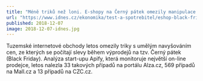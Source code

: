 ```yaml
---
title: "Méně triků než loni. E-shopy na Černý pátek omezily manipulace s cenami"
url: "https://www.idnes.cz/ekonomika/test-a-spotrebitel/eshop-black-friday-ceny-manipulace-podvody.A181207_154406_test_rts"
published: 2018-12-07
image: 2018-12-07-idnes.jpg
---
```


Tuzemské internetové obchody letos omezily triky s&nbsp;umělým navyšováním cen, ze kterých se počítají slevy během výprodejů na tzv. Černý pátek (Black Friday). Analýza start-upu Apify, která monitoruje největší on-line prodejce, letos nalezla 33&nbsp;takových případů na portálu Alza.cz, 569&nbsp;případů na Mall.cz a 13&nbsp;případů na CZC.cz.